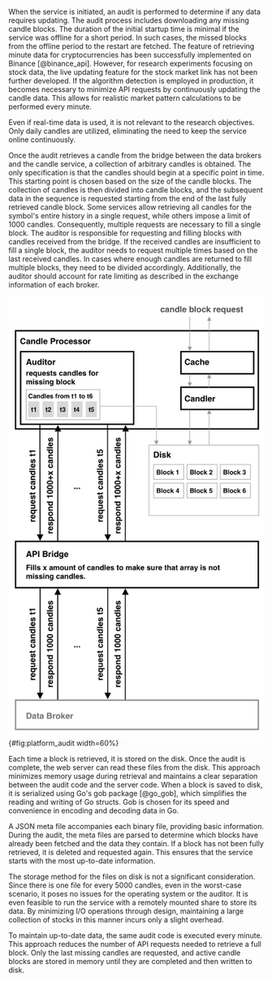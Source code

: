 <!-- 2. Data Acquisition and Storage -->

When the service is initiated, an audit is performed to determine if any data requires updating. The audit process includes downloading any missing candle blocks. The duration of the initial startup time is minimal if the service was offline for a short period. In such cases, the missed blocks from the offline period to the restart are fetched. The feature of retrieving minute data for cryptocurrencies has been successfully implemented on Binance [@binance_api]. However, for research experiments focusing on stock data, the live updating feature for the stock market link has not been further developed. If the algorithm detection is employed in production, it becomes necessary to minimize API requests by continuously updating the candle data. This allows for realistic market pattern calculations to be performed every minute.

Even if real-time data is used, it is not relevant to the research objectives. Only daily candles are utilized, eliminating the need to keep the service online continuously.

Once the audit retrieves a candle from the bridge between the data brokers and the candle service, a collection of arbitrary candles is obtained. The only specification is that the candles should begin at a specific point in time. This starting point is chosen based on the size of the candle blocks. The collection of candles is then divided into candle blocks, and the subsequent data in the sequence is requested starting from the end of the last fully retrieved candle block. Some services allow retrieving all candles for the symbol's entire history in a single request, while others impose a limit of 1000 candles. Consequently, multiple requests are necessary to fill a single block. The auditor is responsible for requesting and filling blocks with candles received from the bridge. If the received candles are insufficient to fill a single block, the auditor needs to request multiple times based on the last received candles. In cases where enough candles are returned to fill multiple blocks, they need to be divided accordingly. Additionally, the auditor should account for rate limiting as described in the exchange information of each broker.

![An overview of how the auditor collects candles from the bridge until it can fill one block. It then stores that block to disk, which is then available to the functions responsible for creating derivative candle blocks, called "candler".](../figures/candle_processor.png){#fig:platform_audit width=60%}

Each time a block is retrieved, it is stored on the disk. Once the audit is complete, the web server can read these files from the disk. This approach minimizes memory usage during retrieval and maintains a clear separation between the audit code and the server code. When a block is saved to disk, it is serialized using Go's gob package [@go_gob], which simplifies the reading and writing of Go structs. Gob is chosen for its speed and convenience in encoding and decoding data in Go.

A JSON meta file accompanies each binary file, providing basic information. During the audit, the meta files are parsed to determine which blocks have already been fetched and the data they contain. If a block has not been fully retrieved, it is deleted and requested again. This ensures that the service starts with the most up-to-date information.

The storage method for the files on disk is not a significant consideration. Since there is one file for every 5000 candles, even in the worst-case scenario, it poses no issues for the operating system or the auditor. It is even feasible to run the service with a remotely mounted share to store its data. By minimizing I/O operations through design, maintaining a large collection of stocks in this manner incurs only a slight overhead.

To maintain up-to-date data, the same audit code is executed every minute. This approach reduces the number of API requests needed to retrieve a full block. Only the last missing candles are requested, and active candle blocks are stored in memory until they are completed and then written to disk.